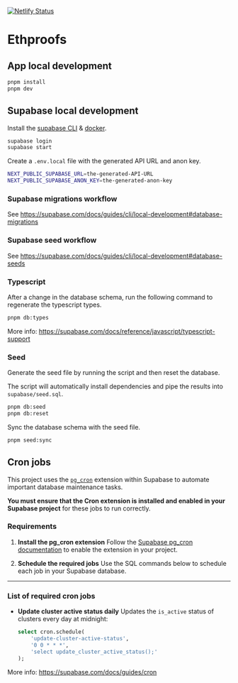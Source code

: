 [![Netlify Status](https://api.netlify.com/api/v1/badges/6aef8d9a-757e-4588-9cde-8864c655dfd5/deploy-status?branch=main)](https://app.netlify.com/sites/ethproofs/deploys?branch=main)

# Ethproofs

## App local development

```bash
pnpm install
pnpm dev
```

## Supabase local development

Install the [supabase CLI](https://supabase.com/docs/guides/cli/getting-started) & [docker](https://docs.docker.com/get-started/get-docker/).

```bash
supabase login
supabase start
```

Create a `.env.local` file with the generated API URL and anon key.

```bash
NEXT_PUBLIC_SUPABASE_URL=the-generated-API-URL
NEXT_PUBLIC_SUPABASE_ANON_KEY=the-generated-anon-key
```

### Supabase migrations workflow

See https://supabase.com/docs/guides/cli/local-development#database-migrations

### Supabase seed workflow

See https://supabase.com/docs/guides/cli/local-development#database-seeds

### Typescript

After a change in the database schema, run the following command to regenerate the typescript types.

```bash
pnpm db:types
```

More info: https://supabase.com/docs/reference/javascript/typescript-support

### Seed

Generate the seed file by running the script and then reset the database.

The script will automatically install dependencies and pipe the results into `supabase/seed.sql`.

```bash
pnpm db:seed
pnpm db:reset
```

Sync the database schema with the seed file.

```bash
pnpm seed:sync
```

## Cron jobs

This project uses the [`pg_cron`](https://github.com/citusdata/pg_cron) extension within Supabase to automate important database maintenance tasks.

**You must ensure that the Cron extension is installed and enabled in your Supabase project** for these jobs to run correctly.

### Requirements

1. **Install the pg_cron extension**
   Follow the [Supabase pg_cron documentation](https://supabase.com/docs/guides/cron/install) to enable the extension in your project.

2. **Schedule the required jobs**
   Use the SQL commands below to schedule each job in your Supabase database.

---

### List of required cron jobs

- **Update cluster active status daily**
  Updates the `is_active` status of clusters every day at midnight:
  ```sql
  select cron.schedule(
      'update-cluster-active-status',
      '0 0 * * *',
      'select update_cluster_active_status();'
  );
  ```

More info: https://supabase.com/docs/guides/cron
